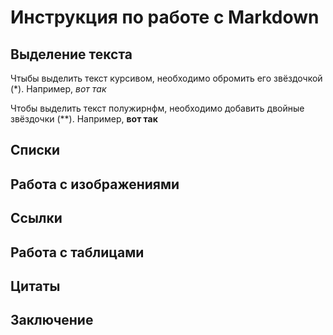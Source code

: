 # Инструкция по работе с Markdown

## Выделение текста

Чтыбы выделить текст курсивом, необходимо обромить его звёздочкой (*). Например, *вот так*

Чтобы выделить текст полужирнфм, необходимо добавить двойные звёздочки (**). Например, **вот так**

## Списки

## Работа с изображениями

## Ссылки

## Работа с таблицами

## Цитаты

## Заключение